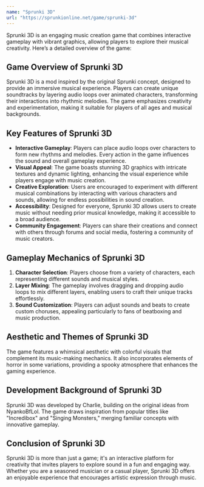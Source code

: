 ```yaml
---
name: "Sprunki 3D"
url: "https://sprunkionline.net/game/sprunki-3d"
---
```


Sprunki 3D is an engaging music creation game that combines interactive gameplay with vibrant graphics, allowing players to explore their musical creativity. Here’s a detailed overview of the game:

## Game Overview of Sprunki 3D
Sprunki 3D is a mod inspired by the original Sprunki concept, designed to provide an immersive musical experience. Players can create unique soundtracks by layering audio loops over animated characters, transforming their interactions into rhythmic melodies. The game emphasizes creativity and experimentation, making it suitable for players of all ages and musical backgrounds.

## Key Features of Sprunki 3D
- **Interactive Gameplay**: Players can place audio loops over characters to form new rhythms and melodies. Every action in the game influences the sound and overall gameplay experience.
- **Visual Appeal**: The game boasts stunning 3D graphics with intricate textures and dynamic lighting, enhancing the visual experience while players engage with music creation.
- **Creative Exploration**: Users are encouraged to experiment with different musical combinations by interacting with various characters and sounds, allowing for endless possibilities in sound creation.
- **Accessibility**: Designed for everyone, Sprunki 3D allows users to create music without needing prior musical knowledge, making it accessible to a broad audience.
- **Community Engagement**: Players can share their creations and connect with others through forums and social media, fostering a community of music creators.

## Gameplay Mechanics of Sprunki 3D
1. **Character Selection**: Players choose from a variety of characters, each representing different sounds and musical styles.
2. **Layer Mixing**: The gameplay involves dragging and dropping audio loops to mix different layers, enabling users to craft their unique tracks effortlessly.
3. **Sound Customization**: Players can adjust sounds and beats to create custom choruses, appealing particularly to fans of beatboxing and music production.

## Aesthetic and Themes of Sprunki 3D
The game features a whimsical aesthetic with colorful visuals that complement its music-making mechanics. It also incorporates elements of horror in some variations, providing a spooky atmosphere that enhances the gaming experience.

## Development Background of Sprunki 3D
Sprunki 3D was developed by Charlie, building on the original ideas from NyankoBfLol. The game draws inspiration from popular titles like "Incredibox" and "Singing Monsters," merging familiar concepts with innovative gameplay.

## Conclusion of Sprunki 3D
Sprunki 3D is more than just a game; it's an interactive platform for creativity that invites players to explore sound in a fun and engaging way. Whether you are a seasoned musician or a casual player, Sprunki 3D offers an enjoyable experience that encourages artistic expression through music.